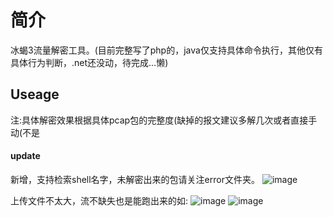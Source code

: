 # 简介
冰蝎3流量解密工具。(目前完整写了php的，java仅支持具体命令执行，其他仅有具体行为判断，.net还没动，待完成...懒)

## Useage
注:具体解密效果根据具体pcap包的完整度(缺掉的报文建议多解几次或者直接手动(不是

#### update
新增，支持检索shell名字，未解密出来的包请关注error文件夹。
![image](https://user-images.githubusercontent.com/38160485/148630903-1f28b686-1cbe-4b89-a155-6cd6a301be9c.png)

上传文件不太大，流不缺失也是能跑出来的如:
![image](https://user-images.githubusercontent.com/38160485/143993921-a88b5241-e19a-427a-8fd9-f3a5088eae21.png)
![image](https://user-images.githubusercontent.com/38160485/143993972-b4d83adf-dff9-4472-85a8-503bdeefe149.png)





